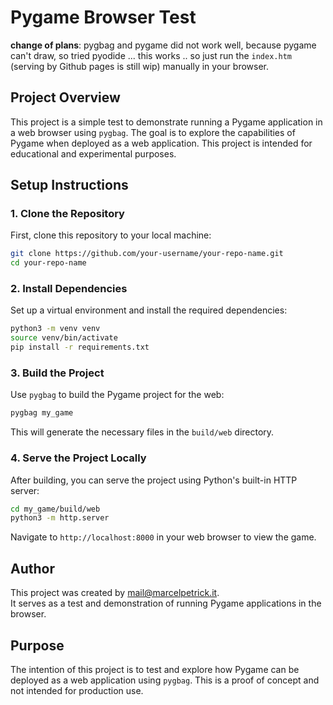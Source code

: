 # Pygame Browser Test

**change of plans**: pygbag and pygame did not work well, because pygame can't draw, so tried pyodide ... this works .. so just run the `index.htm` (serving by Github pages is still wip) manually in your browser.

## Project Overview

This project is a simple test to demonstrate running a Pygame application in a web browser using `pygbag`. The goal is to explore the capabilities of Pygame when deployed as a web application. This project is intended for educational and experimental purposes.

## Setup Instructions

### 1. Clone the Repository

First, clone this repository to your local machine:

```bash
git clone https://github.com/your-username/your-repo-name.git
cd your-repo-name
```

### 2. Install Dependencies

Set up a virtual environment and install the required dependencies:

```bash
python3 -m venv venv
source venv/bin/activate
pip install -r requirements.txt
```

### 3. Build the Project

Use `pygbag` to build the Pygame project for the web:

```bash
pygbag my_game
```

This will generate the necessary files in the `build/web` directory.

### 4. Serve the Project Locally

After building, you can serve the project using Python's built-in HTTP server:

```bash
cd my_game/build/web
python3 -m http.server
```

Navigate to `http://localhost:8000` in your web browser to view the game.

## Author

This project was created by mail@marcelpetrick.it.  
It serves as a test and demonstration of running Pygame applications in the browser.

## Purpose

The intention of this project is to test and explore how Pygame can be deployed as a web application using `pygbag`. This is a proof of concept and not intended for production use.
